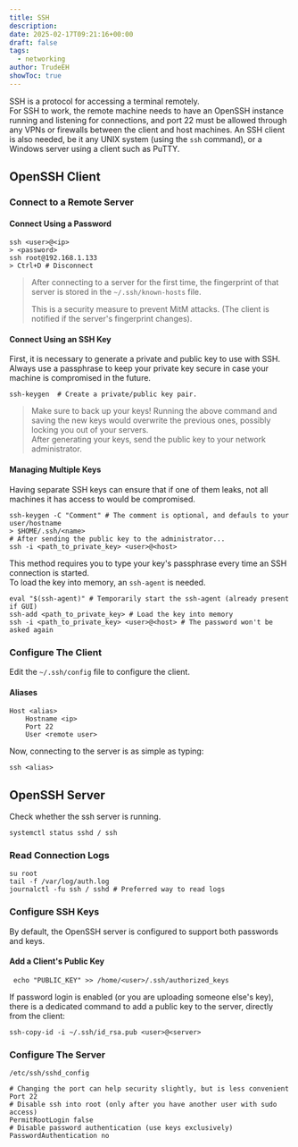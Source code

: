 ```yaml
---
title: SSH
description: 
date: 2025-02-17T09:21:16+00:00
draft: false
tags:
  - networking
author: TrudeEH
showToc: true
---
```



SSH is a protocol for accessing a terminal remotely.  
For SSH to work, the remote machine needs to have an OpenSSH instance running and listening for connections, and port 22 must be allowed through any VPNs or firewalls between the client and host machines. An SSH client is also needed, be it any UNIX system (using the `ssh` command), or a Windows server using a client such as PuTTY.

## OpenSSH Client

### Connect to a Remote Server

#### Connect Using a Password

```Shell
ssh <user>@<ip>
> <password>
ssh root@192.168.1.133
> Ctrl+D # Disconnect
```

> After connecting to a server for the first time, the fingerprint of that server is stored in the `~/.ssh/known-hosts` file.
> 
> This is a security measure to prevent MitM attacks. (The client is notified if the server's fingerprint changes).

#### Connect Using an SSH Key

First, it is necessary to generate a private and public key to use with SSH. Always use a passphrase to keep your private key secure in case your machine is compromised in the future.

```Shell
ssh-keygen  # Create a private/public key pair.
```

> Make sure to back up your keys! Running the above command and saving the new keys would overwrite the previous ones, possibly locking you out of your servers.  
> After generating your keys, send the public key to your network administrator.

#### Managing Multiple Keys

Having separate SSH keys can ensure that if one of them leaks, not all machines it has access to would be compromised.

```Shell
ssh-keygen -C "Comment" # The comment is optional, and defauls to your user/hostname
> $HOME/.ssh/<name>
# After sending the public key to the administrator...
ssh -i <path_to_private_key> <user>@<host>
```

This method requires you to type your key's passphrase every time an SSH connection is started.  
To load the key into memory, an `ssh-agent` is needed.

```Shell
eval "$(ssh-agent)" # Temporarily start the ssh-agent (already present if GUI)
ssh-add <path_to_private_key> # Load the key into memory
ssh -i <path_to_private_key> <user>@<host> # The password won't be asked again
```

### Configure The Client

Edit the `~/.ssh/config` file to configure the client.

#### Aliases

```Shell
Host <alias>
	Hostname <ip>
	Port 22
	User <remote user>
```

Now, connecting to the server is as simple as typing:

```Shell
ssh <alias>
```

## OpenSSH Server

Check whether the ssh server is running.

```Shell
systemctl status sshd / ssh
```

### Read Connection Logs

```Shell
su root
tail -f /var/log/auth.log
journalctl -fu ssh / sshd # Preferred way to read logs
```

### Configure SSH Keys

By default, the OpenSSH server is configured to support both passwords and keys.

#### Add a Client's Public Key

```Shell
 echo "PUBLIC_KEY" >> /home/<user>/.ssh/authorized_keys
```

If password login is enabled (or you are uploading someone else's key), there is a dedicated command to add a public key to the server, directly from the client:

```Shell
ssh-copy-id -i ~/.ssh/id_rsa.pub <user>@<server>
```

### Configure The Server

`/etc/ssh/sshd_config`

```Shell
# Changing the port can help security slightly, but is less convenient
Port 22
# Disable ssh into root (only after you have another user with sudo access)
PermitRootLogin false
# Disable password authentication (use keys exclusively)
PasswordAuthentication no
```
